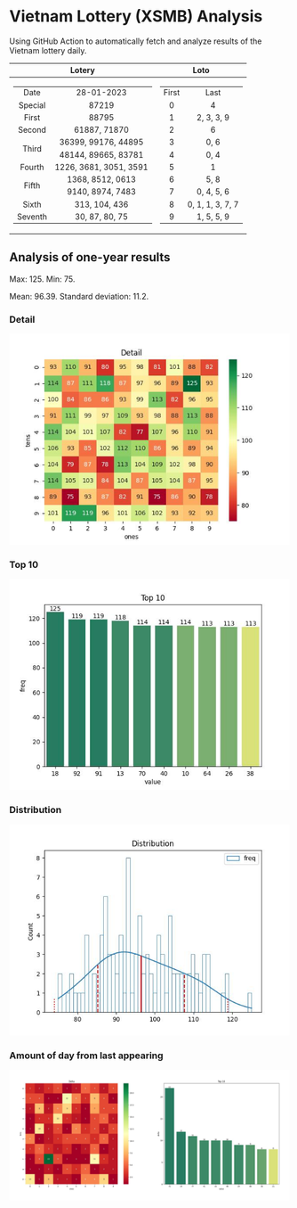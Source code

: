 # Vietnam Lottery (XSMB) Analysis

Using GitHub Action to automatically fetch and analyze results of the Vietnam lottery daily.

| Lotery      | Loto |
| :-----------: | :-----------: |
| <table><tr><td>Date</td><td>28-01-2023</td></tr><tr><td>Special</td><td>87219</td></tr><tr><td>First</td><td>88795</td></tr><tr><td>Second</td><td>61887, 71870</td></tr><tr><td rowspan="2">Third</td><td>36399, 99176, 44895</td></tr><tr><td>48144, 89665, 83781</td></tr><tr><td>Fourth</td><td>1226, 3681, 3051, 3591</td></tr><tr><td rowspan="2">Fifth</td><td>1368, 8512, 0613</td></tr><tr><td>9140, 8974, 7483</td></tr><tr><td>Sixth</td><td>313, 104, 436</td></tr><tr><td>Seventh</td><td>30, 87, 80, 75</td></tr></table> | <table><tr><td>First</td><td>Last</td></tr><tr><td>0</td><td>4</td></tr><tr><td>1</td><td>2, 3, 3, 9</td></tr><tr><td>2</td><td>6</td></tr><tr><td>3</td><td>0, 6</td></tr><tr><td>4</td><td>0, 4</td></tr><tr><td>5</td><td>1</td></tr><tr><td>6</td><td>5, 8</td></tr><tr><td>7</td><td>0, 4, 5, 6</td></tr><tr><td>8</td><td>0, 1, 1, 3, 7, 7</td></tr><tr><td>9</td><td>1, 5, 5, 9</td></tr></table> |

<h2>Analysis of one-year results</h2>

Max: 125. Min: 75.

Mean: 96.39. Standard deviation: 11.2.

<h3>Detail</h3>

![Detail](images/heatmap.jpg)

<h3>Top 10</h3>

![Top 10](images/top-10.jpg)

<h3>Distribution</h3>

![Distribution](images/distribution.jpg)

<h3>Amount of day from last appearing</h3>

![Distribution](images/delta.jpg)